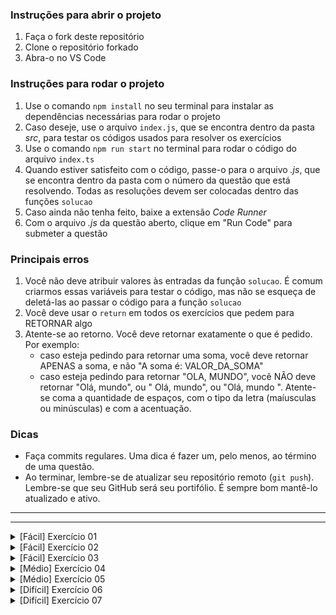### Instruções para abrir o projeto

1. Faça o fork deste repositório
2. Clone o repositório forkado
3. Abra-o no VS Code

### Instruções para rodar o projeto

1. Use o comando `npm install` no seu terminal para instalar as dependências necessárias para rodar o projeto
2. Caso deseje, use o arquivo `index.js`, que se encontra dentro da pasta _src_, para testar os códigos usados para resolver os exercícios
3. Use o comando `npm run start` no terminal para rodar o código do arquivo `index.ts`
4. Quando estiver satisfeito com o código, passe-o para o arquivo _.js_, que se encontra dentro da pasta com o número da questão que está resolvendo. Todas as resoluções devem ser colocadas dentro das funções `solucao`
5. Caso ainda não tenha feito, baixe a extensão _Code Runner_
6. Com o arquivo _.js_ da questão aberto, clique em "Run Code" para submeter a questão

### Principais erros

1. Você não deve atribuir valores às entradas da função `solucao`. É comum criarmos essas variáveis para testar o código, mas não se esqueça de deletá-las ao passar o código para a função `solucao`
2. Você deve usar o `return` em todos os exercícios que pedem para RETORNAR algo
3. Atente-se ao retorno. Você deve retornar exatamente o que é pedido. Por exemplo:
   - caso esteja pedindo para retornar uma soma, você deve retornar APENAS a soma, e não "A soma é: VALOR_DA_SOMA"
   - caso esteja pedindo para retornar "OLA, MUNDO", você NÃO deve retornar "Olá, mundo", ou " Olá, mundo", ou "Olá, mundo ". Atente-se coma a quantidade de espaços, com o tipo da letra (maíusculas ou minúsculas) e com a acentuação.

### Dicas

- Faça commits regulares. Uma dica é fazer um, pelo menos, ao término de uma questão.
- Ao terminar, lembre-se de atualizar seu repositório remoto (`git push`). Lembre-se que seu GitHub será seu portifólio. É sempre bom mantê-lo atualizado e ativo.

---

---

<details>
<summary>[Fácil] Exercício 01</summary>

# Pontuação no ENEM

## Problema

Você foi contratado pelo MEC para trabalhar no SiSU (Sistema de Seleção Unificada), sistema do governo usado para que os alunos que fizeram o ENEM possam submeter suas candidaturas para vagas em universidades pelo Brasil.

Você está responsável por desenvolver a funcionalidade do sistema que calcula a soma das notas do candidato.

## Entrada

A entrada do seu programa será composto por quatro variáveis:

- `linguagens`: variável do tipo number que armazena a nota que o candidato tirou na área de linguagens, códigos e suas tecnologias
- `humanas`: variável do tipo number que armazena a nota que o candidato tirou na área ciências humanas e suas tecnologias
- `natureza`: variável do tipo number que armazena a nota que o candidato tirou na área de ciências da natureza e suas tecnologias
- `matematica`: variável do tipo number que armazena a nota que o candidato tirou na área de matemática e suas tecnologias

## Saída

Você deverá **RETORNAR** a soma das notas do candidato.

## Exemplos

### Entrada 1

`linguagens = 500`

`humanas = 500`

`natureza = 800`

`matematica = 400`

### Saída 1

2200

### Explicação 1

A nota do candidato é 500 + 500 + 800 + 400 = 2200.

</details>

<details>
<summary>[Fácil] Exercício 02</summary>

# Balança desbalanceada

## Problema

Você está desenvolvendo o programa que será colocado em uma balança eletrônica. Essa balança funciona da seguinte maneira:

- Ela possui dois pratos. Em um deles você coloca o que está querendo pesar e no outro a balança vai adicionando pesos até que entre em equilíbro (os pratos estejam na mesma altura), conforme a imagem abaixo.

<img src="./assets/esquemaBalanca.png" style="width: 300px">

Sabe-se que por um erro na fabricação o prato onde a balança coloca os pesos de forma controlada pesa 0,15 kg a mais que o outro.

Seu programa deve retornar o peso do objeto com base na quantidade de peso colocado pela balança até que o equilíbrio seja atingido.

## Entrada

A entrada do seu programa será composta por uma variável chamada `pesoAdicionado`, variável do tipo number que armazena quantos quilos a balança adicionou em um dos pratos para que o equilíbrio fosse atingido.

## Saída

Você deve **RETORNAR** o peso, em quilograma, do objeto pesado.

## Exemplo

### Entrada 1

`pesoAdicionado = 15`

### Saída 1

15.15

### Explicação 1

Como o prato onde a balança adiciona pesos tem 0,15kg a mais, esse valor deve ser levado em consideração.

</details>

<details>
<summary>[Fácil] Exercício 03</summary>

# Quantidade de cerca

## Problema

Você foi contratado para desenvolver um programa que calcule a quantidade de arrame necessária para cercar um terreno.

Os terrenos possuem forma retangular. A quantidade de arrame necessária é dada por

$Quantidade = comprimento * 2 + largura * 2$

## Entrada

A entrada do seu programa será composta por duas variáveis:

- `comprimento`: variável do tipo number que armazena o comprimento do terreno
- `largura`: variável do tipo number que armazena a largura do terreno

## Saída

Você deve **RETORNAR** a quantidade de arrame necessária para cercar o terreno.

## Exemplo

### Entrada 1

`comprimento = 20`

`largura = 15`

### Saída 1

70

### Explicação 1

A quantidade total de arrame para cercar em relação ao comprimento é de 20 x 2 = 40; em relação à largura é de 15 x 2 = 30. Portanto, a quantidade total é de 40 + 30 = 70.

</details>

<details>
<summary>[Médio] Exercício 04</summary>

# Desconto de uma compra

## Problema

Você foi contratado por uma loja de roupas da sua cidade para desenvolver um sistema de vendas online.

Uma das partes do sistemas, de sua responsabilidade o desenvolvimento, é o cálculo do desconto.

O preço de um produto com o desconto é dado por

$precoFinal = precoSemDesconto - precoSemDesconto * valorDesconto$

## Entrada

A entrada do seu programa será composta por duas variáveis:

- `preco`: variável do tipo number que armazena o preço da compra de um cliente sem o desconto
- `valorDesconto`: variável do tipo number que armazena o desconto, **em porcentagem**, que será dado ao cliente

## Saída

Você deve **RETORNAR** o preço a ser pago com o desconto.

## Exemplo

### Entrada 1

`preco = 10`

`desconto = 30`

### Saída 1

7

### Explicação 1

O valor do deconto é de 10 x 0,3 = 3. Portanto, o preço com o desconto é de 10 - 3 = 7.

## Dicas

Para transformar um valor de porcentagem para um valor decimal, basta dividir o valor em porcentagem por 100.

</details>

<details>
<summary>[Médio] Exercício 05</summary>

# Gerenciamento de estoque

## Problema

Você, como desenvolvedor de uma loja de açaí, deve desenvolver uma funcionalidade para o sistema de gerenciamento de estoque que retorne verdadeiro (true) caso a loja esteja precisando comprar mais produto ou falso (false), caso contrário.

A loja faz o pedido de mais produtos quando a quantidade de litros de açaí está abaixo de 40.

## Entrada

A entrada do seu programa será composta por uma variável chamada `quantidadeAcai`, do tipo number e que armazena a quantidade de açaí em estoque.

## Saída

Você deve **RETORNAR** _true_, caso a empresa deva fazer compras, ou \*false, caso contrário.

## Exemplo

### Entrada 1

`quantidadeAcai = 50`

### Saída 1

false

### Explicação 1

A quantidade de açaí está acima do mínimo aceitável, que é 40.

### Entrada 2

`quantidadeAcai = 30`

### Saída 2

true

### Explicação 2

A quantidade de açaí está abaixo do mínimo aceitável, que é 40.

</details>

<details>
<summary>[Difícil] Exercício 06</summary>

# Quantidade de times completos

## Problema

Você está desenvolvendo um programa para auxiliar no cálculo da quantidade de times que poderão ser formados em uma "pelada" (futebol) de final de semana que você participa com base no número de pessoas e na quantidade de jogadores que deverão entrar em campo em cada time.

Seu programa deve ser capaz de dizer quantas pessoas ficarão sem time.

## Entrada

A entrada do seu programa será composta por duas variáveis:

- `quantidadePessoas`: variável do tipo number que armazena a quantidade de pessoas que vão participar da pelada
-
- `quantidadeDeJogadoresEmCadaTime`: variável do tipo number que armazena a quantidade de jogadores que cada time vai ter

## Saída

Você deve **RETORNAR** a quantidade de pessoas que ficarão sem time.

## Exemplo

### Entrada 1

`quantidadePessoas = 23`

`quantidadeDeJogadoresEmCadaTime = 5`

### Saída 1

3

### Explicação 1

Como 23 pessoas participarão da pelada que terá 5 jogadores em cada time, teremos 20/5 = 4 times completos e sobram 3 pessoas sem time.

### Entrada 2

`quantidadePessoas = 40`

`quantidadeDeJogadoresEmCadaTime = 4`

### Saída 2

0

### Explicação 2

Como 40 pessoas participarão da pelada que terá 4 jogadores em cada time, teremos 40/4 = 10 times completos e sobram 0 pessoas sem time. Ou seja, não ficará ninguém sem time.

</details>

<details>
<summary>[Difícil] Exercício 07</summary>

# Quantidade de tinta

## Problema

Você está desenvolvendo um programa para auxíliar pintores a estimarem a quantidade de tinta que deve ser comprada para pintar uma parede retangular.

A área (A) de um retângulo é dada por

$A = comprimento * largura$

E a quantidade de tinta é dada por

$quantidadeTinta = A * rendimento$

## Entrada

A entrada do seu programa será composta por duas variáveis:

- `comprimento`: variável do tipo number que armazena o comprimento da parede
- `largura`: variável do tipo number que armazena a altura da parede
- `redimento`: variável do tipo number que armazena o rendimento da tinta a ser usada na pintura. Esse rendimento é dado em $\frac{litros}{metros²}$. Ou seja, quantos litros são necessários para pintar 1m².

## Saída

Você deve **RETORNAR** a quantidade de tinta necessária para pintar a parede analisada.

## Exemplo

### Entrada 1

`comprimento = 10`

`largura = 20`

`redimento = 40`

### Saída 1

8000

### Explicação 1

A área da parede é de 10 x 20 = 200. A quantidade de tinta necessária é igual a área x rendimento, ou seja, 200 x 40 = 8000

</details>